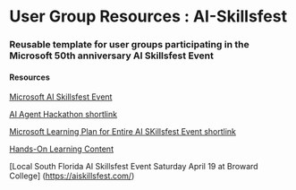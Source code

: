 # User Group Resources : AI-Skillsfest
### Reusable template for user groups participating in the Microsoft 50th anniversary AI Skillsfest Event

#### Resources

[Microsoft AI Skillsfest Event](https://aiskillsfest.event.microsoft.com/)

[AI Agent Hackathon shortlink](aka.ms/agentshack)

[Microsoft Learning Plan for Entire AI SKillsfest Event shortlink](https://aka.ms/AIAgent_Skilling)

[Hands-On Learning Content](./hands-on-learning-content.md)

[Local South Florida AI Skillsfest Event Saturday April 19 at Broward College]
(https://aiskillsfest.com/)

